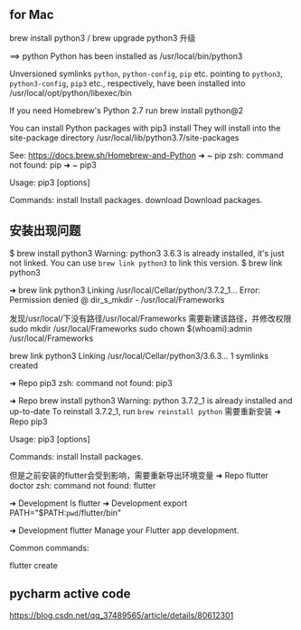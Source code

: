 ## for Mac
brew install python3   / brew upgrade python3 升级

==> python
Python has been installed as
  /usr/local/bin/python3

Unversioned symlinks `python`, `python-config`, `pip` etc. pointing to
`python3`, `python3-config`, `pip3` etc., respectively, have been installed into
  /usr/local/opt/python/libexec/bin

If you need Homebrew's Python 2.7 run
  brew install python@2

You can install Python packages with
  pip3 install <package>
They will install into the site-package directory
  /usr/local/lib/python3.7/site-packages

See: https://docs.brew.sh/Homebrew-and-Python
➜  ~ pip
zsh: command not found: pip
➜  ~ pip3

Usage:
  pip3 <command> [options]

Commands:
  install                     Install packages.
  download                    Download packages.

## 安装出现问题
$ brew install python3
Warning: python3 3.6.3 is already installed, it's just not linked.
You can use `brew link python3` to link this version.
$ brew link python3

➜ brew link python3
Linking /usr/local/Cellar/python/3.7.2_1... Error: Permission denied @ dir_s_mkdir - /usr/local/Frameworks

发现/usr/local/下没有路径/usr/local/Frameworks 
需要新建该路径，并修改权限
sudo mkdir /usr/local/Frameworks
sudo chown $(whoami):admin /usr/local/Frameworks

brew link python3
Linking /usr/local/Cellar/python3/3.6.3... 1 symlinks created

➜  Repo pip3
zsh: command not found: pip3

➜  Repo brew install python3
Warning: python 3.7.2_1 is already installed and up-to-date
To reinstall 3.7.2_1, run `brew reinstall python`
需要重新安装
➜  Repo pip3

Usage:
  pip3 <command> [options]

Commands:
  install                     Install packages.

但是之前安装的flutter会受到影响，需要重新导出环境变量
➜  Repo flutter doctor
zsh: command not found: flutter

➜  Development ls
flutter
➜  Development  export PATH="$PATH:`pwd`/flutter/bin"

➜  Development flutter
Manage your Flutter app development.

Common commands:

  flutter create <output directory>


## pycharm active code
https://blog.csdn.net/qq_37489565/article/details/80612301

